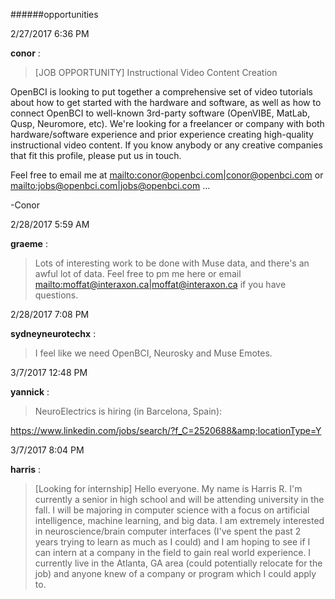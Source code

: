 ######opportunities

2/27/2017 6:36 PM

 **conor** :

 >[JOB OPPORTUNITY] Instructional Video Content Creation

> 


> 
OpenBCI is looking to put together a comprehensive set of video tutorials about how to get started with the hardware and software, as well as how to connect OpenBCI to well-known 3rd-party software (OpenVIBE, MatLab, Qusp, Neuromore, etc). We're looking for a freelancer or company with both hardware/software experience and prior experience creating high-quality instructional video content. If you know anybody or any creative companies that fit this profile, please put us in touch.

> 


> 
Feel free to email me at <mailto:conor@openbci.com|conor@openbci.com> or <mailto:jobs@openbci.com|jobs@openbci.com> ... 

> 


> 
-Conor

2/28/2017 5:59 AM

 **graeme** :

 >Lots of interesting work to be done with Muse data, and there's an awful lot of data. Feel free to pm me here or email <mailto:moffat@interaxon.ca|moffat@interaxon.ca> if you have questions.

2/28/2017 7:08 PM

 **sydneyneurotechx** :

 >I feel like we need OpenBCI, Neurosky and Muse Emotes.

3/7/2017 12:48 PM

 **yannick** :

 >NeuroElectrics is hiring (in Barcelona, Spain): 

> 
<https://www.linkedin.com/jobs/search/?f_C=2520688&amp;locationType=Y>

3/7/2017 8:04 PM

 **harris** :

 >[Looking for internship] Hello everyone. My name is Harris R. I'm currently a senior in high school and will be attending university in the fall. I will be majoring in computer science with a focus on artificial intelligence, machine learning, and big data.  I am extremely interested in neuroscience/brain computer interfaces (I've spent the past 2 years trying to learn as much as I could) and I am hoping to see if I can intern at a company in the field to gain real world experience. I currently live in the Atlanta, GA area (could potentially relocate for the job) and anyone knew of a company or program which I could apply to.

